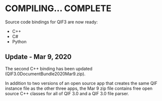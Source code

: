 # COMPILING...  COMPLETE

Source code bindings for QIF3 are now ready: 

* C++
* C#
* Python

## Update - Mar 9, 2020

The second C++ binding has been updated (QIF3.0DocumentBundle2020Mar9.zip).

In addition to two versions of an open source app that creates the same QIF instance file as the other three apps, the Mar 9 zip file contains free open source C++ classes for all of QIF 3.0 and a QIF 3.0 file parser.
